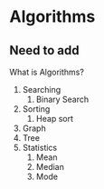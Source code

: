 # Algorithms

## Need to add

What is Algorithms?

1. Searching
	1. Binary Search
2. Sorting
	1. Heap sort
3. Graph
4. Tree
5. Statistics
	1. Mean
	2. Median
	3. Mode
